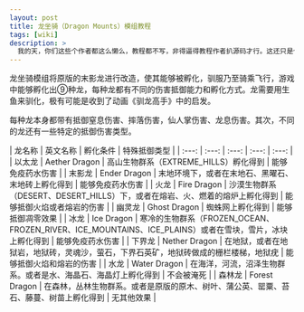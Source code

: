 ```yaml
---
layout: post
title: 龙坐骑（Dragon Mounts）模组教程
tags: [wiki]
description: >
  我的天，你们这些个作者都这么懒么，教程都不写，非得逼得教程作者扒源码才行。这还只是个小模组啊
---
```


龙坐骑模组将原版的末影龙进行改造，使其能够被孵化，驯服乃至骑乘飞行，游戏中能够孵化出⑨种龙，每种龙都有不同的伤害抵御能力和孵化方式。龙需要用生鱼来驯化，极有可能是收到了动画《驯龙高手》中的启发。

每种龙本身都带有抵御窒息伤害、摔落伤害，仙人掌伤害、龙息伤害。其次，不同的龙还有一些特定的抵御伤害类型。

| 龙名称 | 英文名称 | 孵化条件 | 特殊抵御类型 |
| :---: | :---: | :---: | :---: | :---: |
| 以太龙 | Aether Dragon | 高山生物群系（EXTREME_HILLS）孵化得到 | 能够免疫药水伤害 |
| 末影龙 | Ender Dragon | 末地环境下，或者在末地石、黑曜石、末地砖上孵化得到 | 能够免疫药水伤害 |
| 火龙 | Fire Dragon | 沙漠生物群系（DESERT、DESERT_HILLS）下，或者在熔岩、火、燃着的熔炉上孵化得到 | 能够抵御火焰或者熔岩的伤害 |
| 幽灵龙 | Ghost Dragon | 蜘蛛网上孵化得到 | 能够抵御凋零效果 |
| 冰龙 | Ice Dragon | 寒冷的生物群系（FROZEN_OCEAN、FROZEN_RIVER、ICE_MOUNTAINS、ICE_PLAINS）或者在雪块，雪片，冰块上孵化得到 | 能够免疫药水伤害 |
| 下界龙 | Nether Dragon | 在地狱，或者在地狱岩，地狱砖，灵魂沙，萤石，下界石英矿，地狱砖做成的栅栏楼梯，地狱疣 | 能够抵御火焰和熔岩的伤害 |
| 水龙 | Water Dragon | 在海洋，河流，沼泽生物群系。或者是水、海晶石、海晶灯上孵化得到 | 不会被淹死 |
| 森林龙 | Forest Dragon | 在森林，丛林生物群系。或者是原版的原木、树叶、蒲公英、罂粟、苔石、藤蔓、树苗上孵化得到 | 无其他效果 |
